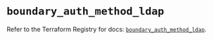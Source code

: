 # `boundary_auth_method_ldap`

Refer to the Terraform Registry for docs: [`boundary_auth_method_ldap`](https://registry.terraform.io/providers/hashicorp/boundary/1.1.14/docs/resources/auth_method_ldap).
